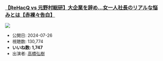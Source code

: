 ### [【ReHacQ vs 元野村総研】大企業を辞め...女一人社長のリアルな悩みとは【赤裸々告白】](https://www.youtube.com/watch?v=S-E4lDd2dp4)
[![](https://img.youtube.com/vi/S-E4lDd2dp4/sddefault.jpg)](https://www.youtube.com/watch?v=S-E4lDd2dp4)
-   公開日: 2024-07-26
-   視聴数: 130,774
-   **いいね数: 1,747**
-   出演者: [高橋弘樹](/rehacq_fan/people/高橋弘樹 "wikilink")
